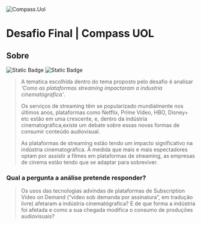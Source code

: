 ![Compass.Uol](https://blog-qa.compass.uol/wp-content/uploads/2021/09/avatar_user_1_1632859146-96x96.png)

# Desafio Final | Compass UOL

## Sobre

![Static Badge](https://img.shields.io/badge/Tema-Filmes_e_S%C3%A9ries-e0913e)
![Static Badge](https://img.shields.io/badge/Categoria-Drama_e_Romance-ffd966)

>
> A tematica escolhida dentro do tema proposto pelo desafio é analisar *'Como as plataformas streaming impactaram a industria cinematógrafica'*. 
>
> Os serviços de streaming têm se popularizado mundialmente nos últimos anos, plataformas como Netflix, Prime Video, HBO, Disney+ etc estão em uma crescente, e, dentro da
> indústria cinematográfica,existe um debate sobre essas novas formas de consumir conteúdo audiovisual.
>
> As plataformas de streaming estão tendo um impacto significativo na indústria cinematográfica. À medida que mais e mais espectadores optam por assistir a filmes em
> plataformas de streaming, as empresas de cinema estão tendo que se adaptar para sobreviver.
>

### Qual a pergunta a análise pretende responder?
>
> Os usos das tecnologias advindas de plataformas de Subscription Video on Demand (“vídeo sob demanda por assinatura”, em tradução livre) afetaram a indústria
> cinematógrafica? E de que forma a indústria foi afetada e como a sua chegada modifica o consumo de produções audiovisuais?
>

